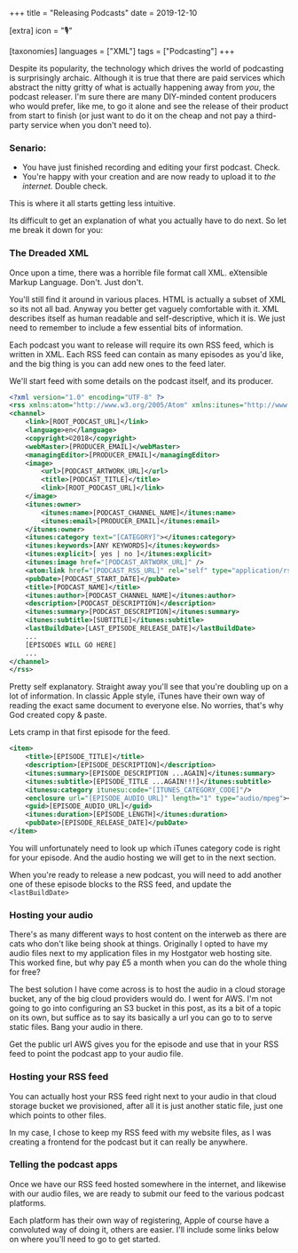 +++
title = "Releasing Podcasts"
date = 2019-12-10

[extra]
icon = "🎙️"

[taxonomies]
languages = ["XML"]
tags = ["Podcasting"]
+++

Despite its popularity, the technology which drives the world of podcasting is surprisingly archaic. Although it is true that there are paid services which abstract the nitty gritty of what is actually happening away from *you*, the podcast releaser. I'm sure there are many DIY-minded content producers who would prefer, like me, to go it alone and see the release of their product from start to finish (or just want to do it on the cheap and not pay a third-party service when you don't need to). 
<!-- more -->

### Senario:

- You have just finished recording and editing your first podcast. Check.
- You're happy with your creation and are now ready to upload it to *the internet.* Double check.

This is where it all starts getting less intuitive.

Its difficult to get an explanation of what you actually have to do next. So let me break it down for you:

### The Dreaded XML

Once upon a time, there was a horrible file format call XML. eXtensible Markup Language. Don't. Just don't. 

You'll still find it around in various places. HTML is actually a subset of XML so its not all bad.   Anyway you better get vaguely comfortable with it. XML describes itself as human readable and self-descriptive, which it is. We just need to remember to include a few essential bits of information.

Each podcast you want to release will require its own RSS feed, which is written in XML. Each RSS feed can contain as many episodes as you'd like, and the big thing is you can add new ones to the feed later. 

We'll start feed with some details on the podcast itself, and its producer. 

```xml
<?xml version="1.0" encoding="UTF-8" ?>
<rss xmlns:atom="http://www.w3.org/2005/Atom" xmlns:itunes="http://www.itunes.com/dtds/podcast-1.0.dtd" xmlns:itunesu="http://www.itunesu.com/feed" version="2.0">
<channel>
	<link>[ROOT_PODCAST_URL]</link>
	<language>en</language>
	<copyright>©2018</copyright>
	<webMaster>[PRODUCER_EMAIL]</webMaster>
	<managingEditor>[PRODUCER_EMAIL]</managingEditor>
	<image>
		<url>[PODCAST_ARTWORK_URL]</url>
		<title>[PODCAST_TITLE]</title>
		<link>[ROOT_PODCAST_URL]</link>
	</image>
	<itunes:owner>
		<itunes:name>[PODCAST_CHANNEL_NAME]</itunes:name>
		<itunes:email>[PRODUCER_EMAIL]</itunes:email>
	</itunes:owner>
	<itunes:category text="[CATEGORY]"></itunes:category>
	<itunes:keywords>[ANY KEYWORDS]</itunes:keywords>
	<itunes:explicit>[ yes | no ]</itunes:explicit>
	<itunes:image href="[PODCAST_ARTWORK_URL]" />
	<atom:link href="[PODCAST_RSS_URL]" rel="self" type="application/rss+xml" />
	<pubDate>[PODCAST_START_DATE]</pubDate>
	<title>[PODCAST_NAME]</title>
	<itunes:author>[PODCAST_CHANNEL_NAME]</itunes:author>
	<description>[PODCAST_DESCRIPTION]</description>
	<itunes:summary>[PODCAST_DESCRIPTION]</itunes:summary>
	<itunes:subtitle>[SUBTITLE]</itunes:subtitle>
	<lastBuildDate>[LAST_EPISODE_RELEASE_DATE]</lastBuildDate>	
	... 
	[EPISODES WILL GO HERE] 
	...
</channel>
</rss>
```

Pretty self explanatory. Straight away you'll see that you're doubling up on a lot of information. In classic Apple style, iTunes have their own way of reading the exact same document to everyone else. No worries, that's why God created copy & paste.

Lets cramp in that first episode for the feed.

```xml
<item>
	<title>[EPISODE_TITLE]</title>
	<description>[EPISODE_DESCRIPTION]</description>
	<itunes:summary>[EPISODE_DESCRIPTION ...AGAIN]</itunes:summary>
	<itunes:subtitle>[EPISODE_TITLE ...AGAIN!!!]</itunes:subtitle>
	<itunesu:category itunesu:code="[ITUNES_CATEGORY_CODE]"/>
	<enclosure url="[EPISODE_AUDIO_URL]" length="1" type="audio/mpeg"></enclosure>		
	<guid>[EPISODE_AUDIO_URL]</guid>
	<itunes:duration>[EPISODE_LENGTH]</itunes:duration>
	<pubDate>[EPISODE_RELEASE_DATE]</pubDate>
</item>
```

You will unfortunately need to look up which iTunes category code is right for your episode. And the audio hosting we will get to in the next section.

When you're ready to release a new podcast, you will need to add another one of these episode blocks to the RSS feed, and update the `<lastBuildDate>`

### Hosting your audio

There's as many different ways to host content on the interweb as there are cats who don't like being shook at things. Originally I opted to have my audio files next to my application files in my Hostgator web hosting site. This worked fine, but why pay £5 a month when you can do the whole thing for free? 

The best solution I have come across is to host the audio in a cloud storage bucket, any of the big cloud providers would do. I went for AWS. I'm not going to go into configuring an S3 bucket in this post, as its a bit of a topic on its own, but suffice as to say its basically a url you can go to to serve static files. Bang your audio in there.

Get the public url AWS gives you for the episode and use that in your RSS feed to point the podcast app to your audio file. 

### Hosting your RSS feed

You can actually host your RSS feed right next to your audio in that cloud storage bucket we provisioned, after all it is just another static file, just one which points to other files. 

In my case, I chose to keep my RSS feed with my website files, as I was creating a frontend for the podcast but it can really be anywhere. 

### Telling the podcast apps

Once we have our RSS feed hosted somewhere in the internet, and likewise with our audio files, we are ready to submit our feed to the various podcast platforms. 

Each platform has their own way of registering, Apple of course have a convoluted way of doing it, others are easier. I'll include some links below on where you'll need to go to get started.

